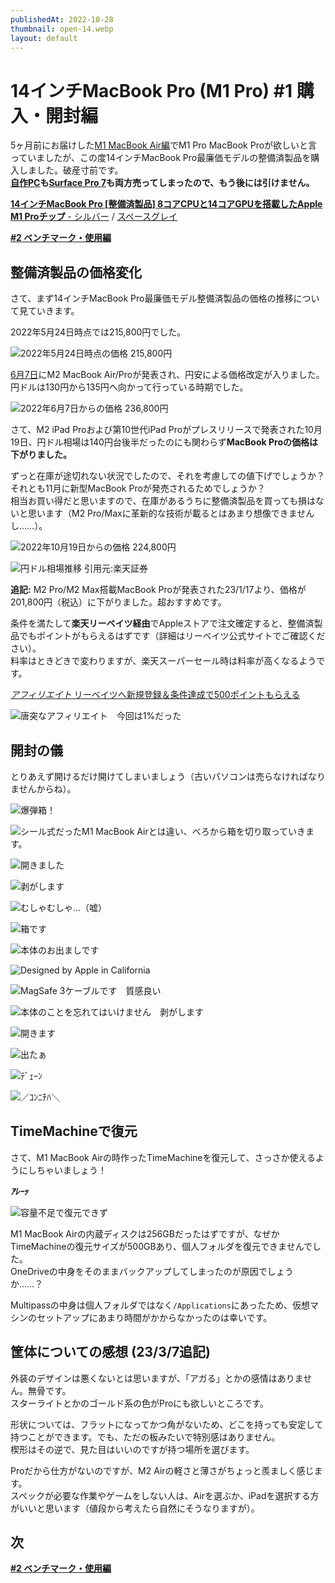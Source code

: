 ```yaml
---
publishedAt: 2022-10-28
thumbnail: open-14.webp
layout: default
---
```


# 14インチMacBook Pro (M1 Pro) #1 購入・開封編

5ヶ月前にお届けした[M1 MacBook Air編](./05-20-m1mba-1)でM1 Pro MacBook Proが欲しいと言っていましたが、この度14インチMacBook Pro最廉価モデルの整備済製品を購入しました。破産寸前です。  
**[自作PC](https://jp.mercari.com/item/m94773153380)も[Surface Pro 7](https://jp.mercari.com/item/m64059316994)も両方売ってしまったので、もう後には引けません。**

[**14インチMacBook Pro [整備済製品] 8コアCPUと14コアGPUを搭載したApple M1 Proチップ** - シルバー](https://www.apple.com/jp/shop/product/FKGR3J/A/14%E3%82%A4%E3%83%B3%E3%83%81macbook-pro-%E6%95%B4%E5%82%99%E6%B8%88%E8%A3%BD%E5%93%81-8%E3%82%B3%E3%82%A2cpu%E3%81%A814%E3%82%B3%E3%82%A2gpu%E3%82%92%E6%90%AD%E8%BC%89%E3%81%97%E3%81%9Fapple-m1-pro%E3%83%81%E3%83%83%E3%83%97-%E3%82%B7%E3%83%AB%E3%83%90%E3%83%BC?fnode=eb0c46b730f71b9e74205f9b2ebde184362e98e6c0683f79ad95b450ee6e8fef251041152e1f143363aea891d32ee3b7691dcf6e5b65bb0d8578eb7e34bc429ba7f9f9364388fdcc8e7c9dd9adb2afa0)  / [スペースグレイ](https://www.apple.com/jp/shop/product/FKGP3J/A/14%E3%82%A4%E3%83%B3%E3%83%81macbook-pro-%E6%95%B4%E5%82%99%E6%B8%88%E8%A3%BD%E5%93%81-8%E3%82%B3%E3%82%A2cpu%E3%81%A814%E3%82%B3%E3%82%A2gpu%E3%82%92%E6%90%AD%E8%BC%89%E3%81%97%E3%81%9Fapple-m1-pro%E3%83%81%E3%83%83%E3%83%97-%E3%82%B9%E3%83%9A%E3%83%BC%E3%82%B9%E3%82%B0%E3%83%AC%E3%82%A4?fnode=2ad00a1588962e1d91c8a0946daaf651fd08cf85905a709f601179b065f0bbf896ba15cb9ab6d5419aaf4a22f69a3f54fbe60259bea2238d475accef3c2ccd3040b478bb09a74e188ef26c1eb4f4dcaf)

[**#2 ベンチマーク・使用編**](../../2023/03-08-14m1prombp-2)

## 整備済製品の価格変化
さて、まず14インチMacBook Pro最廉価モデル整備済製品の価格の推移について見ていきます。

2022年5月24日時点では215,800円でした。

![](scnsht-05-24.webp "2022年5月24日時点の価格 215,800円")

[6月7日](https://www.itmedia.co.jp/news/articles/2206/07/news081.html)にM2 MacBook Air/Proが発表され、円安による価格改定が入りました。円ドルは130円から135円へ向かって行っている時期でした。

![](scnsht-06-07.webp "2022年6月7日からの価格 236,800円")

さて、M2 iPad Proおよび第10世代iPad Proがプレスリリースで発表された10月19日、円ドル相場は140円台後半だったのにも関わらず**MacBook Proの価格は下がりました。**

ずっと在庫が途切れない状況でしたので、それを考慮しての値下げでしょうか？それとも11月に新型MacBook Proが発売されるためでしょうか？  
相当お買い得だと思いますので、在庫があるうちに整備済製品を買っても損はないと思います（M2 Pro/Maxに革新的な技術が載るとはあまり想像できませんし……）。

![](scnsht-10-19.webp "2022年10月19日からの価格 224,800円")

![](jpyusd.webp "円ドル相場推移 引用元:楽天証券")

**追記:** M2 Pro/M2 Max搭載MacBook Proが発表された23/1/17より、価格が201,800円（税込）に下がりました。超おすすめです。

条件を満たして**楽天リーベイツ経由**でAppleストアで注文確定すると、整備済製品でもポイントがもらえるはずです（詳細はリーベイツ公式サイトでご確認ください）。  
料率はときどきで変わりますが、楽天スーパーセール時は料率が高くなるようです。

[*アフィリエイト* リーベイツへ新規登録＆条件達成で500ポイントもらえる](https://www.rebates.jp/referrer?referrerid=ztj18cE/D9k=)

![](rebates.webp "唐突なアフィリエイト　今回は1%だった")

## 開封の儀
とりあえず開けるだけ開けてしまいましょう（古いパソコンは売らなければなりませんからね）。

![](open-1.webp "爆弾箱！")

![](open-2.webp "シール式だったM1 MacBook Airとは違い、べろから箱を切り取っていきます。")

![](open-3.webp "開きました")

![](open-4.webp "剥がします")

![](open-5.webp "むしゃむしゃ…（嘘）")

![](open-6.webp "箱です")

![](open-7.webp "本体のお出ましです")

![](open-8.webp "Designed by Apple in California")

![](open-9.webp "MagSafe 3ケーブルです　質感良い")

![](open-10.webp "本体のことを忘れてはいけません　剥がします")

![](open-11.webp "開きます")

![](open-12.webp "出たぁ")

![](open-13.webp "ﾃﾞｪｰﾝ")

![](open-14.webp "／ｺﾝﾆﾁﾊ＼")

## TimeMachineで復元
さて、M1 MacBook Airの時作ったTimeMachineを復元して、さっさか使えるようにしちゃいましょう！

***ｱﾚｰｯ***

![](DSC_0200-2.webp "容量不足で復元できず")

M1 MacBook Airの内蔵ディスクは256GBだったはずですが、なぜかTimeMachineの復元サイズが500GBあり、個人フォルダを復元できませんでした。  
OneDriveの中身をそのままバックアップしてしまったのが原因でしょうか……？

Multipassの中身は個人フォルダではなく`/Applications`にあったため、仮想マシンのセットアップにあまり時間がかからなかったのは幸いです。

## 筐体についての感想 (23/3/7追記)
外装のデザインは悪くないとは思いますが、「アガる」とかの感情はありません。無骨です。  
スターライトとかのゴールド系の色がProにも欲しいところです。

形状については、フラットになってかつ角がないため、どこを持っても安定して持つことができます。でも、ただの板みたいで特別感はありません。  
楔形はその逆で、見た目はいいのですが持つ場所を選びます。

Proだから仕方がないのですが、M2 Airの軽さと薄さがちょっと羨ましく感じます。  
スペックが必要な作業やゲームをしない人は、Airを選ぶか、iPadを選択する方がいいと思います（値段から考えたら自然にそうなりますが）。

## 次

[**#2 ベンチマーク・使用編**](../../2023/03-08-14m1prombp-2)